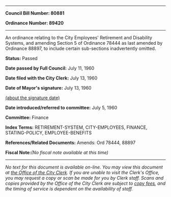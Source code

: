 

********

**Council Bill Number: 80881**
   
**Ordinance Number: 89420**
********

 An ordinance relating to the City Employees' Retirement and Disability Systems, and amending Section 5 of Ordinance 78444 as last amended by Ordinance 88897, to include certain sub-sections inadvertently omitted.

**Status:** Passed
   
**Date passed by Full Council:** July 11, 1960
   
**Date filed with the City Clerk:** July 13, 1960
   
**Date of Mayor's signature:** July 13, 1960
   
[(about the signature date)](/~public/approvaldate.htm)
   
   
   
**Date introduced/referred to committee:** July 5, 1960
   
**Committee:** Finance
   
   
**Index Terms:** RETIREMENT-SYSTEM, CITY-EMPLOYEES, FINANCE, STATING-POLICY, EMPLOYEE-BENEFITS

**References/Related Documents:** Amends: Ord 78444, 88897

**Fiscal Note:**_(No fiscal note available at this time)_
********

_No text for this document is available on-line. You may view this document at [the Office of the City Clerk](http://www.seattle.gov/leg/clerk/contactUs.htm). If you are unable to visit the Clerk's Office, you may request a copy or scan be made for you by Clerk staff. Scans and copies provided by the Office of the City Clerk are subject to [copy fees](http://clerk.seattle.gov/~public/clerkfees.htm), and the timing of service is dependent on the availability of staff._

